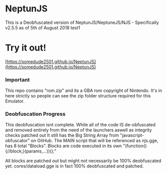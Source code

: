 # NeptunJS
This is a Deobfuscated version of NeptunJS/NeptuneJS/NJS - Specifically v2.5.5 as of 5th of August 2018 test1

# Try it out!
[https://somedude2501.github.io/NeptunJS](https://somedude2501.github.io/NeptunJS)

### Important
This repo contains "rom.zip" and its a GBA rom copyright of Nintendo.
It's in here strictly so people can see the zip folder structure required for this Emulator.

### Deobfuscation Progress
This deobfuscation isnt complete.
While all of the code IS de-obfuscated and removed entirely from the need of the launchers aswell as integrity checks patched out
It still has the Big String Array from "javascript-obfuscator" on GitHub.
The MAIN script that will be referenced as njs.gge, has 8 total "Blocks".
Blocks are code executed in its own "(function(){//block;}(params,...))();"

All blocks are patched out but might not necessarily be 100% deobfuscated yet.
cores/dataload.gge is in fact 100% deobfuscated and patched.
